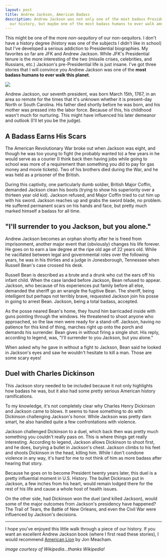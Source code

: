 ```yaml
---
layout: post
title: Andrew Jackson, American Badass
description: Andrew Jackson was not only one of the most badass Presidents in
  our history, but maybe one of the most badass humans to ever walk among us.
---
```


This might be one of the more *non-sequitory* of our non-sequitors. I don't
have a history degree (history was one of the subjects I didn't like in school) 
but I've developed a serious addiction to Presidential biographies. My favorites
so far are JFK and Andrew Jackson. While JFK's Presidential tenure is the more
interesting of the two (missile crises, celebrities, and Russians, etc.) Jackson's
pre-Presidential life is just insane. I've got three stories that I will
convince you Andrew Jackson was one of the **most badass humans to ever walk
this planet**.

<div class="post_image"><img src="http://embed.wistia.com/deliveries/a8413dbb72baedd998c5049acd8b2494d70b0d6f.png" /></div>

Andrew Jackson, our seventh president, was born March 15th, 1767, in an area so
remote for the times that it's unknown whether it is present-day North or South
Carolina. His father died shortly before he was born, and his mother was
pressed into the labor force. Because of this, his childhood wasn't much for
nurturing. This might have influenced his later demeanor and outlook (I'll let
you be the judge).

## A Badass Earns His Scars

The American Revolutionary War broke out when Jackson was eight, and though he
was too young to fight (he probably wanted to) a few years in he would serve as
a courier (I think back then having jobs while going to school was more of a
requirement than something you did to pay for gas money and movie tickets). Two
of his brothers died during the War, and he was held as a prisoner of the
British.

During this captivity, one particularly dumb soldier, British Major Coffin,
demanded Jackson clean his boots (trying to show his superiority over a
thirteen year old kid). Jackson refused, and Major Coffin tried to cut him up
with his sword. Jackson reaches up and grabs the sword blade, no problem. He
suffered permanent scars on his hands and face, but pretty much marked himself
a badass for all time.

## "I'll surrender to you Jackson, but you alone."

Andrew Jackson becomes an orphan shortly after he is freed from imprisonment,
another major event that (obviously) changes his life forever. He goes on to
earn a law degree at the ripe old age of 22 years old. While he vacillated
between legal and governmental roles over the following years, he was in his
thirties and a judge in Jonesborough, Tennessee when Russell Bean's case crossed
his desk.

Russell Bean is described as a brute and a drunk who cut the ears off his
infant child. When the case landed before Jackson, Bean refused to appear.
Jackson, who because of his experiences put family before all else, demanded
the sheriff go an wrangle the fugitive Bean. The sheriff, being
intelligent but perhaps not terribly brave, requested Jackson join his posse in going
to arrest Bean. Jackson, being a total badass, accepted.

As the posse neared Bean's home, they found him barricaded inside with guns
pointing through the windows. He threatened to shoot anyone who approached, so
the law men were ready for a stand-off. Jackson, having no patience for this
kind of thing, marches right up onto the porch and demands his surrender. Bean
gives in without firing a single shot. His reply, according to legend, was,
"I'll surrender to you Jackson, but you alone."

When asked why he gave in without a fight to Jackson, Bean said he looked in
Jackson's eyes and saw he wouldn't hesitate to kill a man. Those are some scary
eyes!

## Duel with Charles Dickinson

This Jackson story needed to be included because it not only highlights
how badass he was, but it also had some pretty serious American history
ramifications.

To my knowledge, it's not completely clear why Charles Henry Dickinson and Jackson
came to blows. It seems to have something to do with Dickinson challenging Jackson's
honor. While Jackson was pretty darn smart, he also handled quite a few confrontations
with violence.

Jackson challenged Dickinson to a duel, which back then was pretty much
something you couldn't really pass on. This is where things get really
interesting. According to legend, Jackson allows Dickinson to shoot first, and
he does, burying a bullet in Jackson's chest. Jackson climbs to his feet and
shoots Dickinson in the head, killing him. While I don't condone violence in
any way, it's hard for me to not think of him as more badass after hearing that
story.

Because he goes on to become President twenty years later, this duel is a pretty
influential moment in U.S. History. The bullet Dickinson put in Jackson, a few
inches from his heart, would remain lodged there for the rest of his life and
cause a whole host of health issues.

On the other side, had Dickinson won the duel (and killed Jackson), would some
of the major outcomes from Jackson's presidency have happened? The Trail of
Tears, the Battle of New Orleans, and even the Civil War were influenced by
Jackson's decisions.

---

I hope you've enjoyed this little walk through a piece of our history. If you
want an excellent Andrew Jackson book (where I first read these stories),
I would recommend [American Lion](http://www.amazon.com/American-Lion-Andrew-Jackson-White/dp/0812973461)
by Jon Meacham.

*image courtesy of Wikipedia...thanks Wikipedia!*
